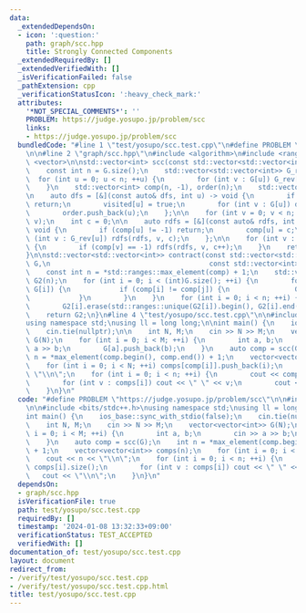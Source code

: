 ```yaml
---
data:
  _extendedDependsOn:
  - icon: ':question:'
    path: graph/scc.hpp
    title: Strongly Connected Components
  _extendedRequiredBy: []
  _extendedVerifiedWith: []
  _isVerificationFailed: false
  _pathExtension: cpp
  _verificationStatusIcon: ':heavy_check_mark:'
  attributes:
    '*NOT_SPECIAL_COMMENTS*': ''
    PROBLEM: https://judge.yosupo.jp/problem/scc
    links:
    - https://judge.yosupo.jp/problem/scc
  bundledCode: "#line 1 \"test/yosupo/scc.test.cpp\"\n#define PROBLEM \"https://judge.yosupo.jp/problem/scc\"\
    \n\n#line 2 \"graph/scc.hpp\"\n#include <algorithm>\n#include <ranges>\n#include\
    \ <vector>\n\nstd::vector<int> scc(const std::vector<std::vector<int>>& G) {\n\
    \    const int n = G.size();\n    std::vector<std::vector<int>> G_rev(n);\n  \
    \  for (int u = 0; u < n; ++u) {\n        for (int v : G[u]) G_rev[v].push_back(u);\n\
    \    }\n    std::vector<int> comp(n, -1), order(n);\n    std::vector<bool> visited(n);\n\
    \n    auto dfs = [&](const auto& dfs, int u) -> void {\n        if (visited[u])\
    \ return;\n        visited[u] = true;\n        for (int v : G[u]) dfs(dfs, v);\n\
    \        order.push_back(u);\n    };\n\n    for (int v = 0; v < n; ++v) dfs(dfs,\
    \ v);\n    int c = 0;\n\n    auto rdfs = [&](const auto& rdfs, int u, int c) ->\
    \ void {\n        if (comp[u] != -1) return;\n        comp[u] = c;\n        for\
    \ (int v : G_rev[u]) rdfs(rdfs, v, c);\n    };\n\n    for (int v : order | std::views::reverse)\
    \ {\n        if (comp[v] == -1) rdfs(rdfs, v, c++);\n    }\n    return comp;\n\
    }\n\nstd::vector<std::vector<int>> contract(const std::vector<std::vector<int>>&\
    \ G,\n                                       const std::vector<int>& comp) {\n\
    \    const int n = *std::ranges::max_element(comp) + 1;\n    std::vector<std::vector<int>>\
    \ G2(n);\n    for (int i = 0; i < (int)G.size(); ++i) {\n        for (int j :\
    \ G[i]) {\n            if (comp[i] != comp[j]) {\n                G2[comp[i]].push_back(comp[j]);\n\
    \            }\n        }\n    }\n    for (int i = 0; i < n; ++i) {\n        std::ranges::sort(G2[i]);\n\
    \        G2[i].erase(std::ranges::unique(G2[i]).begin(), G2[i].end());\n    }\n\
    \    return G2;\n}\n#line 4 \"test/yosupo/scc.test.cpp\"\n\n#include <bits/stdc++.h>\n\
    using namespace std;\nusing ll = long long;\n\nint main() {\n    ios_base::sync_with_stdio(false);\n\
    \    cin.tie(nullptr);\n\n    int N, M;\n    cin >> N >> M;\n    vector<vector<int>>\
    \ G(N);\n    for (int i = 0; i < M; ++i) {\n        int a, b;\n        cin >>\
    \ a >> b;\n        G[a].push_back(b);\n    }\n    auto comp = scc(G);\n    int\
    \ n = *max_element(comp.begin(), comp.end()) + 1;\n    vector<vector<int>> comps(n);\n\
    \    for (int i = 0; i < N; ++i) comps[comp[i]].push_back(i);\n    cout << n <<\
    \ \"\\n\";\n    for (int i = 0; i < n; ++i) {\n        cout << comps[i].size();\n\
    \        for (int v : comps[i]) cout << \" \" << v;\n        cout << \"\\n\";\n\
    \    }\n}\n"
  code: "#define PROBLEM \"https://judge.yosupo.jp/problem/scc\"\n\n#include \"../../graph/scc.hpp\"\
    \n\n#include <bits/stdc++.h>\nusing namespace std;\nusing ll = long long;\n\n\
    int main() {\n    ios_base::sync_with_stdio(false);\n    cin.tie(nullptr);\n\n\
    \    int N, M;\n    cin >> N >> M;\n    vector<vector<int>> G(N);\n    for (int\
    \ i = 0; i < M; ++i) {\n        int a, b;\n        cin >> a >> b;\n        G[a].push_back(b);\n\
    \    }\n    auto comp = scc(G);\n    int n = *max_element(comp.begin(), comp.end())\
    \ + 1;\n    vector<vector<int>> comps(n);\n    for (int i = 0; i < N; ++i) comps[comp[i]].push_back(i);\n\
    \    cout << n << \"\\n\";\n    for (int i = 0; i < n; ++i) {\n        cout <<\
    \ comps[i].size();\n        for (int v : comps[i]) cout << \" \" << v;\n     \
    \   cout << \"\\n\";\n    }\n}\n"
  dependsOn:
  - graph/scc.hpp
  isVerificationFile: true
  path: test/yosupo/scc.test.cpp
  requiredBy: []
  timestamp: '2024-01-08 13:32:33+09:00'
  verificationStatus: TEST_ACCEPTED
  verifiedWith: []
documentation_of: test/yosupo/scc.test.cpp
layout: document
redirect_from:
- /verify/test/yosupo/scc.test.cpp
- /verify/test/yosupo/scc.test.cpp.html
title: test/yosupo/scc.test.cpp
---
```

